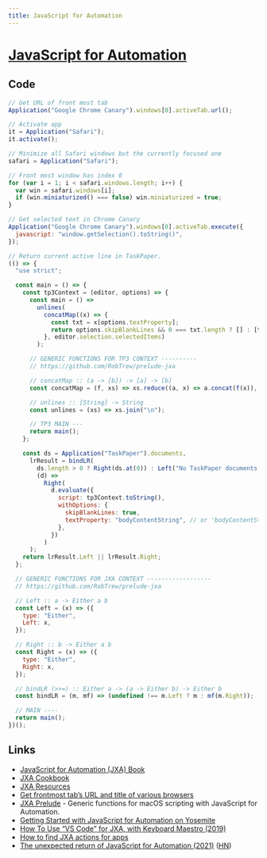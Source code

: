 ```yaml
---
title: JavaScript for Automation
---
```


# [JavaScript for Automation](https://developer.apple.com/library/content/releasenotes/InterapplicationCommunication/RN-JavaScriptForAutomation/Articles/Introduction.html)

## Code

```javascript
// Get URL of front most tab
Application("Google Chrome Canary").windows[0].activeTab.url();
```

```javascript
// Activate app
it = Application("Safari");
it.activate();
```

```javascript
// Minimize all Safari windows but the currently focused one
safari = Application("Safari");

// Front most window has index 0
for (var i = 1; i < safari.windows.length; i++) {
  var win = safari.windows[i];
  if (win.miniaturized() === false) win.miniaturized = true;
}
```

```javascript
// Get selected text in Chrome Canary
Application("Google Chrome Canary").windows[0].activeTab.execute({
  javascript: "window.getSelection().toString()",
});
```

```javascript
// Return current active line in TaskPaper.
(() => {
  "use strict";

  const main = () => {
    const tp3Context = (editor, options) => {
      const main = () =>
        unlines(
          concatMap((x) => {
            const txt = x[options.textProperty];
            return options.skipBlankLines && 0 === txt.length ? [] : [txt];
          }, editor.selection.selectedItems)
        );

      // GENERIC FUNCTIONS FOR TP3 CONTEXT ----------
      // https://github.com/RobTrew/prelude-jxa

      // concatMap :: (a -> [b]) -> [a] -> [b]
      const concatMap = (f, xs) => xs.reduce((a, x) => a.concat(f(x)), []);

      // unlines :: [String] -> String
      const unlines = (xs) => xs.join("\n");

      // TP3 MAIN ---
      return main();
    };

    const ds = Application("TaskPaper").documents,
      lrResult = bindLR(
        ds.length > 0 ? Right(ds.at(0)) : Left("No TaskPaper documents open"),
        (d) =>
          Right(
            d.evaluate({
              script: tp3Context.toString(),
              withOptions: {
                skipBlankLines: true,
                textProperty: "bodyContentString", // or 'bodyContentString'
              },
            })
          )
      );
    return lrResult.Left || lrResult.Right;
  };

  // GENERIC FUNCTIONS FOR JXA CONTEXT ------------------
  // https://github.com/RobTrew/prelude-jxa

  // Left :: a -> Either a b
  const Left = (x) => ({
    type: "Either",
    Left: x,
  });

  // Right :: b -> Either a b
  const Right = (x) => ({
    type: "Either",
    Right: x,
  });

  // bindLR (>>=) :: Either a -> (a -> Either b) -> Either b
  const bindLR = (m, mf) => (undefined !== m.Left ? m : mf(m.Right));

  // MAIN ----
  return main();
})();
```

## Links

- [JavaScript for Automation (JXA) Book](https://bru6.de/jxa/)
- [JXA Cookbook](https://github.com/JXA-Cookbook/JXA-Cookbook/wiki/Foreword)
- [JXA Resources](https://apple-dev.groups.io/g/jxa/wiki/JXA-Resources)
- [Get frontmost tab’s URL and title of various browsers](https://www.alfredforum.com/topic/2013-how-to-get-frontmost-tab%E2%80%99s-url-and-title-of-various-browsers/)
- [JXA Prelude](https://github.com/RobTrew/prelude-jxa) - Generic functions for macOS scripting with JavaScript for Automation.
- [Getting Started with JavaScript for Automation on Yosemite](https://www.macstories.net/tutorials/getting-started-with-javascript-for-automation-on-yosemite/)
- [How To Use “VS Code” for JXA, with Keyboard Maestro (2019)](https://forum.keyboardmaestro.com/t/how-to-use-vs-code-for-jxa-with-keyboard-maestro/15281)
- [How to find JXA actions for apps](https://forum.keyboardmaestro.com/t/how-to-use-vs-code-for-jxa-with-keyboard-maestro/15281/26)
- [The unexpected return of JavaScript for Automation (2021)](https://scriptingosx.com/2021/11/the-unexpected-return-of-javascript-for-automation/) ([HN](https://news.ycombinator.com/item?id=29327349))
